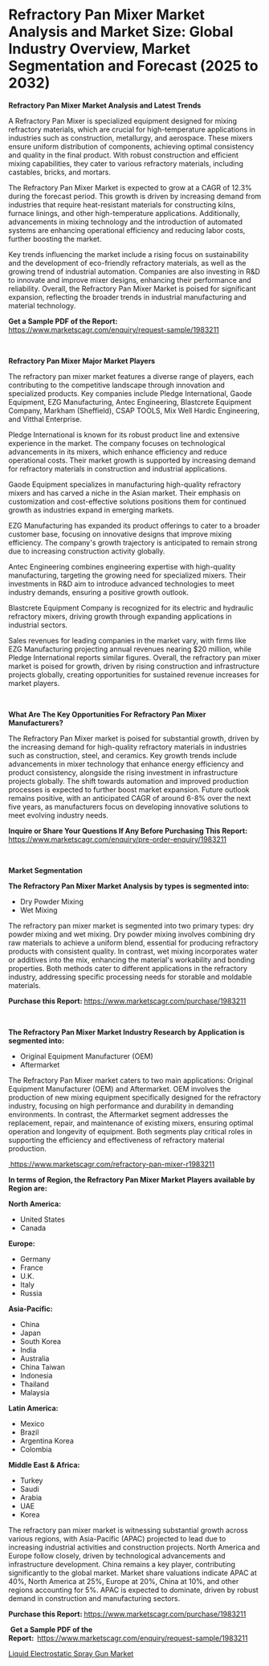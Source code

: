 <p><h1>Refractory Pan Mixer Market Analysis and Market Size: Global Industry Overview, Market Segmentation and Forecast (2025 to 2032)</h1></p><p><strong>Refractory Pan Mixer Market Analysis and Latest Trends</strong></p>
<p><p>A Refractory Pan Mixer is specialized equipment designed for mixing refractory materials, which are crucial for high-temperature applications in industries such as construction, metallurgy, and aerospace. These mixers ensure uniform distribution of components, achieving optimal consistency and quality in the final product. With robust construction and efficient mixing capabilities, they cater to various refractory materials, including castables, bricks, and mortars.</p><p>The Refractory Pan Mixer Market is expected to grow at a CAGR of 12.3% during the forecast period. This growth is driven by increasing demand from industries that require heat-resistant materials for constructing kilns, furnace linings, and other high-temperature applications. Additionally, advancements in mixing technology and the introduction of automated systems are enhancing operational efficiency and reducing labor costs, further boosting the market.</p><p>Key trends influencing the market include a rising focus on sustainability and the development of eco-friendly refractory materials, as well as the growing trend of industrial automation. Companies are also investing in R&D to innovate and improve mixer designs, enhancing their performance and reliability. Overall, the Refractory Pan Mixer Market is poised for significant expansion, reflecting the broader trends in industrial manufacturing and material technology.</p></p>
<p><strong>Get a Sample PDF of the Report:&nbsp;</strong> <a href="https://www.marketscagr.com/enquiry/request-sample/1983211?utm_campaign=3541&utm_medium=2&utm_source=Github&utm_content=ia&utm_term=10042025&utm_id=refractory-pan-mixer">https://www.marketscagr.com/enquiry/request-sample/1983211</a></p>
<p>&nbsp;</p>
<p><strong>Refractory Pan Mixer Major Market Players</strong></p>
<p><p>The refractory pan mixer market features a diverse range of players, each contributing to the competitive landscape through innovation and specialized products. Key companies include Pledge International, Gaode Equipment, EZG Manufacturing, Antec Engineering, Blastcrete Equipment Company, Markham (Sheffield), CSAP TOOLS, Mix Well Hardic Engineering, and Vitthal Enterprise.</p><p>Pledge International is known for its robust product line and extensive experience in the market. The company focuses on technological advancements in its mixers, which enhance efficiency and reduce operational costs. Their market growth is supported by increasing demand for refractory materials in construction and industrial applications.</p><p>Gaode Equipment specializes in manufacturing high-quality refractory mixers and has carved a niche in the Asian market. Their emphasis on customization and cost-effective solutions positions them for continued growth as industries expand in emerging markets.</p><p>EZG Manufacturing has expanded its product offerings to cater to a broader customer base, focusing on innovative designs that improve mixing efficiency. The company's growth trajectory is anticipated to remain strong due to increasing construction activity globally.</p><p>Antec Engineering combines engineering expertise with high-quality manufacturing, targeting the growing need for specialized mixers. Their investments in R&D aim to introduce advanced technologies to meet industry demands, ensuring a positive growth outlook.</p><p>Blastcrete Equipment Company is recognized for its electric and hydraulic refractory mixers, driving growth through expanding applications in industrial sectors.</p><p>Sales revenues for leading companies in the market vary, with firms like EZG Manufacturing projecting annual revenues nearing $20 million, while Pledge International reports similar figures. Overall, the refractory pan mixer market is poised for growth, driven by rising construction and infrastructure projects globally, creating opportunities for sustained revenue increases for market players.</p></p>
<p>&nbsp;</p>
<p><strong>What Are The Key Opportunities For Refractory Pan Mixer Manufacturers?</strong></p>
<p><p>The Refractory Pan Mixer market is poised for substantial growth, driven by the increasing demand for high-quality refractory materials in industries such as construction, steel, and ceramics. Key growth trends include advancements in mixer technology that enhance energy efficiency and product consistency, alongside the rising investment in infrastructure projects globally. The shift towards automation and improved production processes is expected to further boost market expansion. Future outlook remains positive, with an anticipated CAGR of around 6-8% over the next five years, as manufacturers focus on developing innovative solutions to meet evolving industry needs.</p></p>
<p><strong>Inquire or Share Your Questions If Any Before Purchasing This Report:</strong> <a href="https://www.marketscagr.com/enquiry/pre-order-enquiry/1983211?utm_campaign=3541&utm_medium=2&utm_source=Github&utm_content=ia&utm_term=10042025&utm_id=refractory-pan-mixer">https://www.marketscagr.com/enquiry/pre-order-enquiry/1983211</a></p>
<p>&nbsp;</p>
<p><strong>Market Segmentation</strong></p>
<p><strong>The Refractory Pan Mixer Market Analysis by types is segmented into:</strong></p>
<p><ul><li>Dry Powder Mixing</li><li>Wet Mixing</li></ul></p>
<p><p>The refractory pan mixer market is segmented into two primary types: dry powder mixing and wet mixing. Dry powder mixing involves combining dry raw materials to achieve a uniform blend, essential for producing refractory products with consistent quality. In contrast, wet mixing incorporates water or additives into the mix, enhancing the material's workability and bonding properties. Both methods cater to different applications in the refractory industry, addressing specific processing needs for storable and moldable materials.</p></p>
<p><strong>Purchase this Report:&nbsp;</strong><a href="https://www.marketscagr.com/purchase/1983211?utm_campaign=3541&utm_medium=2&utm_source=Github&utm_content=ia&utm_term=10042025&utm_id=refractory-pan-mixer">https://www.marketscagr.com/purchase/1983211</a></p>
<p>&nbsp;</p>
<p><strong>The Refractory Pan Mixer Market Industry Research by Application is segmented into:</strong></p>
<p><ul><li>Original Equipment Manufacturer (OEM)</li><li>Aftermarket</li></ul></p>
<p><p>The Refractory Pan Mixer market caters to two main applications: Original Equipment Manufacturer (OEM) and Aftermarket. OEM involves the production of new mixing equipment specifically designed for the refractory industry, focusing on high performance and durability in demanding environments. In contrast, the Aftermarket segment addresses the replacement, repair, and maintenance of existing mixers, ensuring optimal operation and longevity of equipment. Both segments play critical roles in supporting the efficiency and effectiveness of refractory material production.</p></p>
<p><a href="https://www.marketscagr.com/refractory-pan-mixer-r1983211?utm_campaign=3541&utm_medium=2&utm_source=Github&utm_content=ia&utm_term=10042025&utm_id=refractory-pan-mixer">&nbsp;https://www.marketscagr.com/refractory-pan-mixer-r1983211</a></p>
<p><strong>In terms of Region, the Refractory Pan Mixer Market Players available by Region are:</strong></p>
<p>
    <p> <strong> North America: </strong>
        <ul>
            <li>United States</li>
            <li>Canada</li>
        </ul>
        </p> 
    <p> <strong> Europe: </strong>
        <ul>
            <li>Germany</li>
            <li>France</li>
            <li>U.K.</li>
            <li>Italy</li>
            <li>Russia</li>
        </ul>
        </p> 
    <p> <strong> Asia-Pacific: </strong>
        <ul>
            <li>China</li>
            <li>Japan</li>
            <li>South Korea</li>
            <li>India</li>
            <li>Australia</li>
            <li>China Taiwan</li>
            <li>Indonesia</li>
            <li>Thailand</li>
            <li>Malaysia</li>
        </ul>
        </p> 
    <p> <strong> Latin America: </strong>
        <ul>
            <li>Mexico</li>
            <li>Brazil</li>
            <li>Argentina Korea</li>
            <li>Colombia</li>
        </ul>
        </p> 
    <p> <strong> Middle East & Africa: </strong>
        <ul>
            <li>Turkey</li>
            <li>Saudi</li>
            <li>Arabia</li>
            <li>UAE</li>
            <li>Korea</li>
        </ul>
    </p>
    </p>
<p><p>The refractory pan mixer market is witnessing substantial growth across various regions, with Asia-Pacific (APAC) projected to lead due to increasing industrial activities and construction projects. North America and Europe follow closely, driven by technological advancements and infrastructure development. China remains a key player, contributing significantly to the global market. Market share valuations indicate APAC at 40%, North America at 25%, Europe at 20%, China at 10%, and other regions accounting for 5%. APAC is expected to dominate, driven by robust demand in construction and manufacturing sectors.</p></p>
<p><strong>Purchase this Report: </strong><a href="https://www.marketscagr.com/purchase/1983211?utm_campaign=3541&utm_medium=2&utm_source=Github&utm_content=ia&utm_term=10042025&utm_id=refractory-pan-mixer">https://www.marketscagr.com/purchase/1983211</a></p>
<p>&nbsp;<strong>Get a Sample PDF of the Report:&nbsp;&nbsp;</strong><a href="https://www.marketscagr.com/enquiry/request-sample/1983211?utm_campaign=3541&utm_medium=2&utm_source=Github&utm_content=ia&utm_term=10042025&utm_id=refractory-pan-mixer">https://www.marketscagr.com/enquiry/request-sample/1983211</a></p>
<p><strong></strong></p>
<p><p><a href="https://github.com/duskodazzi34/Market-Research-Report-List-1/blob/main/liquid-electrostatic-spray-gun-market.md?utm_campaign=3541&utm_medium=2&utm_source=Github&utm_content=ia&utm_term=10042025&utm_id=refractory-pan-mixer">Liquid Electrostatic Spray Gun Market</a></p></p>